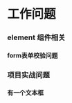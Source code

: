 <!--
 * @Author: your name
 * @Date: 2021-02-02 20:54:33
 * @LastEditTime: 2021-02-02 21:40:54
 * @LastEditors: Please set LastEditors
 * @Description: In User Settings Edit
 * @FilePath: \chuangliang_ad_frontd:\MyProjects\NoteBook\WorkNote\quesition.md
-->
# 工作问题

### element 组件相关
#### form表单校验问题

### 项目实战问题

#### 有一个文本框
